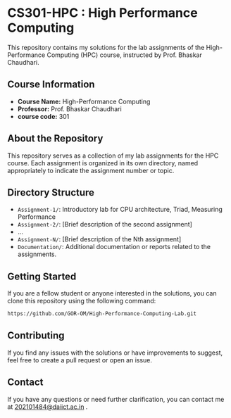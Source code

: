 # CS301-HPC : High Performance Computing 

This repository contains my solutions for the lab assignments of the High-Performance Computing (HPC) course, instructed by Prof. Bhaskar Chaudhari.

## Course Information

- **Course Name:** High-Performance Computing
- **Professor:** Prof. Bhaskar Chaudhari
- **course code:** 301

## About the Repository

This repository serves as a collection of my lab assignments for the HPC course. Each assignment is organized in its own directory, named appropriately to indicate the assignment number or topic.

## Directory Structure

- `Assignment-1/`: Introductory lab for CPU architecture, Triad, Measuring Performance
- `Assignment-2/`: [Brief description of the second assignment]
- ...
- `Assignment-N/`: [Brief description of the Nth assignment]
- `Documentation/`: Additional documentation or reports related to the assignments.

## Getting Started

If you are a fellow student or anyone interested in the solutions, you can clone this repository using the following command:

```bash
https://github.com/GOR-OM/High-Performance-Computing-Lab.git

```

## Contributing

If you find any issues with the solutions or have improvements to suggest, feel free to create a pull request or open an issue.

## Contact
If you have any questions or need further clarification, you can contact me at 202101484@daiict.ac.in .
